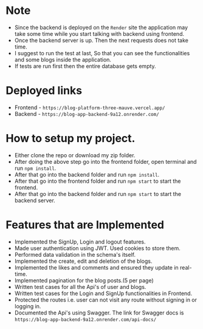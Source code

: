 # Note
- Since the backend is deployed on the `Render` site the application may take some time while you start talking with backend using frontend.
- Once the backend server is up. Then the next requests does not take time.
- I suggest to run the test at last, So that you can see the functionalities and some blogs inside the application. 
- If tests are run first then the entire database gets empty. 


# Deployed links
- Frontend - `https://blog-platform-three-mauve.vercel.app/`
- Backend - `https://blog-app-backend-9a12.onrender.com/`


# How to setup my project.
 
 - Either clone the repo or download my zip folder.
 - After doing the above step go into the frontend folder, open terminal and run `npm install`.
 - After that go into the backend folder and run `npm install`.
 - After that go into the frontend folder and run `npm start` to start the frontend.
 - After that go into the backend folder and run `npm start` to start the backend server.



 # Features that are Implemented
 - Implemented the SignUp, Login and logout features.
 - Made user authentication using JWT. Used cookies to store them.
 - Performed data validation in the schema's itself.
 - Implemented the create, edit and deletion of the blogs.
 - Implemented the likes and comments and ensured they update in real-time.
 - Implemented pagination for the blog posts.(5 per page)
 - Written test cases for all the Api's of user and blogs.
 - Written test cases for the Login and SignUp functionalities in Frontend.
 - Protected the routes i.e. user can not visit any route without signing in or logging in.
 - Documented the Api's using Swagger. The link for Swagger docs is `https://blog-app-backend-9a12.onrender.com/api-docs/`


